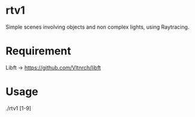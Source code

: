 # rtv1
Simple scenes involving objects and non complex lights, using Raytracing.

# Requirement
Libft -> https://github.com/Vltnrch/libft

# Usage
./rtv1 [1-9]
